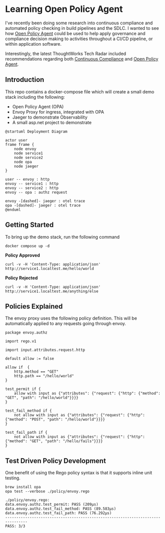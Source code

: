 # Learning Open Policy Agent

I've recently been doing some research into continuous compliance and automated policy checking in build pipelines and the SDLC.  I wanted to see how [Open Policy Agent](https://openpolicyagent.org) could be used to help apply governance and compliance decision making to activities throughout a CI/CD pipeline, or within application software.

Interestingly, the latest ThoughtWorks Tech Radar included recommendations regarding both [Continuous Compliance](https://www.thoughtworks.com/radar/techniques/continuous-compliance) and [Open Policy Agent](https://www.thoughtworks.com/en-au/radar/tools/summary/open-policy-agent-opa).

## Introduction

This repo contains a docker-compose file which will create a small demo stack including the following:

- Open Policy Agent (OPA)
- Envoy Proxy for ingress, integrated with OPA
- Jaeger to demonstrate Observability
- A small asp.net project to demonstrate 

```puml
@startuml Deployment Diagram

actor user
frame frame {
    node envoy
    node service1
    node service2
    node opa
    node jaeger
}

user -- envoy : http
envoy -- service1 : http
envoy -- service2 : http
envoy -- opa : authz request

envoy -[dashed]- jaeger : otel trace
opa -[dashed]- jaeger : otel trace
@enduml
```

## Getting Started

To bring up the demo stack, run the following command

```
docker compose up -d
```

**Policy Approved**

```
curl -v -H 'Content-Type: application/json' http://service1.localtest.me/hello/world
```

**Policy Rejected**

```
curl -v -H 'Content-Type: application/json' http://service1.localtest.me/anything/else
```

## Policies Explained

The envoy proxy uses the following policy definition.  This will be automatically applied to any requests going through envoy.

```rego
package envoy.authz

import rego.v1

import input.attributes.request.http

default allow := false

allow if  {
    http.method == "GET"
    http.path == "/hello/world"
}

test_permit if {
	allow with input as {"attributes": {"request": {"http": {"method": "GET", "path": "/hello/world"}}}}
}

test_fail_method if {
	not allow with input as {"attributes": {"request": {"http": {"method": "POST", "path": "/hello/world"}}}}
}

test_fail_path if {
	not allow with input as {"attributes": {"request": {"http": {"method": "GET", "path": "/hello/fails"}}}}
}
```

## Test Driven Policy Development

One benefit of using the Rego policy syntax is that it supports inline unit testing.

```
brew install opa
opa test --verbose ./policy/envoy.rego
```

```text
./policy/envoy.rego:
data.envoy.authz.test_permit: PASS (209µs)
data.envoy.authz.test_fail_method: PASS (89.583µs)
data.envoy.authz.test_fail_path: PASS (76.292µs)
--------------------------------------------------------------------------------
PASS: 3/3
```
